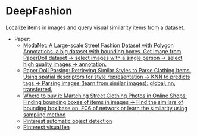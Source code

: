 # DeepFashion
Localize items in images and query visual similarity items from a dataset.

- Paper:
  - [ModaNet: A Large-scale Street Fashion Dataset with Polygon Annotations. a big dataset with bounding boxes. Get image from PaperDoll dataset -> select images with a single person -> select high quality images -> annotation.](https://arxiv.org/pdf/1807.01394.pdf)
  - [Paper Doll Parsing: Retrieving Similar Styles to Parse Clothing Items. Using spatial descriptors for style representation -> KNN to predicts tags -> Parsing images (learn from similar images): global, nn, transferred.](http://tamaraberg.com/papers/paperdoll.pdf)
  - [Where to buy it: Martching Street Clothing Photos in Online Shops: Finding bounding boxes of items in images -> Find the similars of bounding box base on: FC6 of network or learn the similarity using sampling method](http://acberg.com/papers/wheretobuyit2015iccv.pdf)
  - [Pinterest automatic object detection](https://medium.com/@Pinterest_Engineering/introducing-automatic-object-detection-to-visual-search-e57c29191c30)
  - [Pinterest visual len](https://medium.com/cracking-the-data-science-interview/pinterests-visual-lens-how-computer-vision-explores-your-taste-47d591b42d7c)
